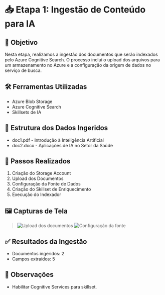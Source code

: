 
# 📥 Etapa 1: Ingestão de Conteúdo para IA

## 🎯 Objetivo
Nesta etapa, realizamos a ingestão dos documentos que serão indexados pelo Azure Cognitive Search. O processo inclui o upload dos arquivos para um armazenamento no Azure e a configuração da origem de dados no serviço de busca.

## 🛠️ Ferramentas Utilizadas
- Azure Blob Storage
- Azure Cognitive Search
- Skillsets de IA

## 📂 Estrutura dos Dados Ingeridos
- doc1.pdf - Introdução à Inteligência Artificial
- doc2.docx - Aplicações de IA no Setor da Saúde

## 🔗 Passos Realizados
1. Criação do Storage Account
2. Upload dos Documentos
3. Configuração da Fonte de Dados
4. Criação do Skillset de Enriquecimento
5. Execução do Indexador

## 🖼️ Capturas de Tela
> ![Upload dos documentos](../assets/blob-upload.png)
> ![Configuração da fonte](../assets/datasource-config.png)

## ✅ Resultados da Ingestão
- Documentos ingeridos: 2
- Campos extraídos: 5

## 📝 Observações
- Habilitar Cognitive Services para skillset.
